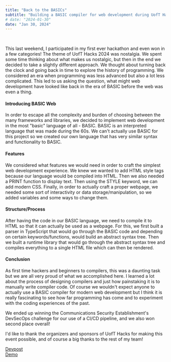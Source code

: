 ```yaml
---
title: "Back to the BASICs"
subtitle: "Building a BASIC compiler for web development during UofT Hacks 2024"
# date: "2024-01-30"
date: "Jan 30, 2024"
---
```


<br>

This last weekend, I participated in my first ever hackathon and even won in a few categories! The theme of UofT Hacks 2024 was nostalgia. We spent some time thinking about what makes us nostalgic, but then in the end we decided to take a slightly different approach. We thought about turning back the clock and going back in time to explore the history of programming. We considered an era when programming was less advanced but also a lot less complicated. This led to us asking the question, what might web development have looked like back in the era of BASIC before the web was even a thing.

#### Introducing BASIC Web

In order to escape all the complexity and burden of choosing between the many frameworks and libraries, we decided to implement web development in the most "basic" language of all - BASIC. BASIC is an interpreted language that was made during the 60s. We can't actually use BASIC for this project so we created our own language that has very similar syntax and functionality to BASIC.

#### Features

We considered what features we would need in order to craft the simplest web development experience. We knew we wanted to add HTML style tags because our language would be compiled into HTML. Then we also needed a PRINT function to display text. Then using the STYLE keyword, we can add modern CSS. Finally, in order to actually craft a proper webpage, we needed some sort of interactivity or data storage/manipulation, so we added variables and some ways to change them.

#### Structure/Process

After having the code in our BASIC language, we need to compile it to HTML so that it can actually be used as a webpage. For this, we first built a parser in TypeScript that would go through the BASIC code and depending on certain keywords/functions, would build an abstract syntax tree. Then we built a runtime library that would go through the abstract syntax tree and compiles everything to a single HTML file which can then be rendered.

#### Conclusion

As first time hackers and beginners to compilers, this was a daunting task but we are all very proud of what we accomplished here. I learned a lot about the process of designing compilers and just how painstaking it is to manually write compiler code. Of course we wouldn't expect anyone to actually use a BASIC compiler for modern web development but I think it is really fascinating to see how far programming has come and to experiment with the coding experiences of the past.

We ended up winning the Communications Security Establishment's DevSecOps challenge for our use of a CI/CD pipeline, and we also won second place overall!

I'd like to thank the organizers and sponsors of UofT Hacks for making this event possible, and of course a big thanks to the rest of my team!

[Devpost](https://devpost.com/software/basic-web) <br>
[Demo](https://patrick-gu.github.io/uofthacks-basic-web/)
